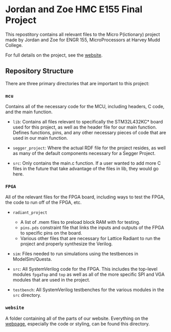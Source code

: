 # Jordan and Zoe HMC E155 Final Project

This repostitory contains all relevant files to the Micro P(ictionary) project made by Jordan and Zoe for ENGR 155, MicroProcessors at Harvey Mudd College.

For full details on the project, see the [website](https://jordancarlin.github.io/e155-project/).

## Repository Structure

There are three primary directories that are important to this project:

### `mcu`

Contains all of the necessary code for the MCU, including headers, C code, and the main function.

* `lib`: Contains all files relevant to specifically the STM32L432KC* board used for this project, as well as the header file for our main function. Defines functions, pins, and any other necessary pieces of code that are used in our main function.

* `segger_project`: Where the actual RDF file for the project resides, as well as many of the default components necessary for a Segger Project.

* `src`: Only contains the main.c function. If a user wanted to add more C files in the future that take advantage of the files in lib, they would go here.



### `FPGA`

All of the relevant files for the FPGA board, including ways to test the FPGA, the code to run off of the FPGA, etc.

* `radiant_project`
  * A list of .mem files to preload block RAM with for testing.
  * `pins.pds` constraint file that links the inputs and outputs of the FPGA to specific pins on the board.
  * Various other files that are necessary for Lattice Radiant to run the project and properly synthesize the Verilog.

* `sim`: Files needed to run simulations using the testbences in ModelSim/Questa.

* `src`: All SystemVerilog code for the FPGA. This includes the top-level modules `fpgaTop` and `top` as well as all of the more specific SPI and VGA modules that are used in the project.


* `testbench`: All SystemVerilog testbenches for the various modules in the `src` directory.

### `website`

A folder containing all of the parts of our website. Everything on the [webpage](/https://jordancarlin.github.io/e155-project), especially the code or styling, can be found this directory.
